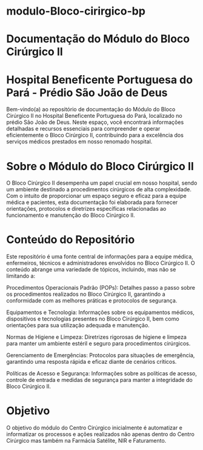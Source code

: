 # modulo-Bloco-cirirgico-bp
# Documentação do Módulo do Bloco Cirúrgico II
# Hospital Beneficente Portuguesa do Pará - Prédio São João de Deus
Bem-vindo(a) ao repositório de documentação do Módulo do Bloco Cirúrgico II no Hospital Beneficente Portuguesa do Pará, localizado no prédio São João de Deus. Neste espaço, você encontrará informações detalhadas e recursos essenciais para compreender e operar eficientemente o Bloco Cirúrgico II, contribuindo para a excelência dos serviços médicos prestados em nosso renomado hospital.

# Sobre o Módulo do Bloco Cirúrgico II
O Bloco Cirúrgico II desempenha um papel crucial em nosso hospital, sendo um ambiente destinado a procedimentos cirúrgicos de alta complexidade. Com o intuito de proporcionar um espaço seguro e eficaz para a equipe médica e pacientes, esta documentação foi elaborada para fornecer orientações, protocolos e diretrizes específicas relacionadas ao funcionamento e manutenção do Bloco Cirúrgico II.

# Conteúdo do Repositório
Este repositório é uma fonte central de informações para a equipe médica, enfermeiros, técnicos e administradores envolvidos no Bloco Cirúrgico II. O conteúdo abrange uma variedade de tópicos, incluindo, mas não se limitando a:

Procedimentos Operacionais Padrão (POPs): Detalhes passo a passo sobre os procedimentos realizados no Bloco Cirúrgico II, garantindo a conformidade com as melhores práticas e protocolos de segurança.

Equipamentos e Tecnologia: Informações sobre os equipamentos médicos, dispositivos e tecnologias presentes no Bloco Cirúrgico II, bem como orientações para sua utilização adequada e manutenção.

Normas de Higiene e Limpeza: Diretrizes rigorosas de higiene e limpeza para manter um ambiente estéril e seguro para procedimentos cirúrgicos.

Gerenciamento de Emergências: Protocolos para situações de emergência, garantindo uma resposta rápida e eficaz diante de cenários críticos.

Políticas de Acesso e Segurança: Informações sobre as políticas de acesso, controle de entrada e medidas de segurança para manter a integridade do Bloco Cirúrgico II.

# Objetivo

O objetivo do módulo do Centro Cirúrgico inicialmente é automatizar e informatizar os processos e ações realizados não apenas dentro do Centro Cirúrgico mas também na Farmácia Satélite, NIR e Faturamento. 
